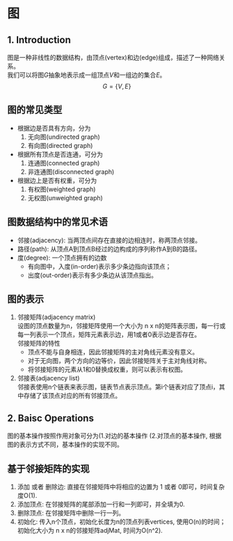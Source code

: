 # 图
## 1. Introduction
图是一种非线性的数据结构，由顶点(vertex)和边(edge)组成，描述了一种网络关系。  
我们可以将图$G$抽象地表示成一组顶点$V$和一组边的集合$E$。  
$$G=\{V, E\}$$

图的常见类型  
---
- 根据边是否具有方向，分为 
    1. 无向图(undirected graph)
    2. 有向图(directed graph)
- 根据所有顶点是否连通，可分为
    1. 连通图(connected graph)
    2. 非连通图(disconnected graph)
- 根据边上是否有权重，可分为
    1. 有权图(weighted graph)
    2. 无权图(unweighted graph)

图数据结构中的常见术语
---
- 邻接(adjacency): 当两顶点间存在直接的边相连时，称两顶点邻接。
- 路径(path): 从顶点A到顶点B经过的边构成的序列称作A到B的路径。
- 度(degree): 一个顶点拥有的边数
    - 有向图中，入度(in-order)表示多少条边指向该顶点；
    - 出度(out-order)表示有多少条边从该顶点指出。

图的表示
---
1. 邻接矩阵(adjacency matrix)   
设图的顶点数量为n，邻接矩阵使用一个大小为 n x n的矩阵表示图，每一行或每一列表示一个顶点，矩阵元素表示边，用1或者0表示边是否存在。  
邻接矩阵的特性  
    - 顶点不能与自身相连，因此邻接矩阵的主对角线元素没有意义。
    - 对于无向图，两个方向的边等价，因此邻接矩阵关于主对角线对称。
    - 将邻接矩阵的元素从1和0替换成权重，则可以表示有权图。
2. 邻接表(adjacency list)  
邻接表使用n个链表来表示图，链表节点表示顶点。第i个链表对应了顶点i，其中存储了该顶点对应的所有邻接顶点。

## 2. Baisc Operations
图的基本操作按照作用对象可分为(1.对边的基本操作 (2.对顶点的基本操作, 根据图的表示方式不同，基本操作的实现不同。  

基于邻接矩阵的实现
---
1. 添加 或者 删除边: 直接在邻接矩阵中将相应的边置为 1 或者 0即可，时间复杂度O(1).
2. 添加顶点: 在邻接矩阵的尾部添加一行和一列即可，并全填为0.
3. 删除顶点: 在邻接矩阵中删除一行一列。
4. 初始化: 传入n个顶点，初始化长度为n的顶点列表vertices, 使用O(n)的时间；  
初始化大小为 n x n的邻接矩阵adjMat, 时间为O(n^2).
